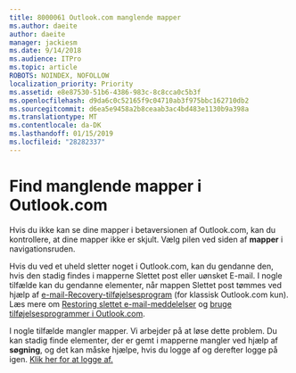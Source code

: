 ```yaml
---
title: 8000061 Outlook.com manglende mapper
ms.author: daeite
author: daeite
manager: jackiesm
ms.date: 9/14/2018
ms.audience: ITPro
ms.topic: article
ROBOTS: NOINDEX, NOFOLLOW
localization_priority: Priority
ms.assetid: e8e87530-51b6-4386-983c-8c8cca0c5b3f
ms.openlocfilehash: d9da6c0c52165f9c04710ab3f975bbc162710db2
ms.sourcegitcommit: d6ea5e9458a2b8ceaab3ac4bd483e1130b9a398a
ms.translationtype: MT
ms.contentlocale: da-DK
ms.lasthandoff: 01/15/2019
ms.locfileid: "28282337"
---
```

# <a name="find-missing-folders-in-outlookcom"></a>Find manglende mapper i Outlook.com

Hvis du ikke kan se dine mapper i betaversionen af Outlook.com, kan du kontrollere, at dine mapper ikke er skjult. Vælg pilen ved siden af **mapper** i navigationsruden. 
  
Hvis du ved et uheld sletter noget i Outlook.com, kan du gendanne den, hvis den stadig findes i mapperne Slettet post eller uønsket E-mail. I nogle tilfælde kan du gendanne elementer, når mappen Slettet post tømmes ved hjælp af [e-mail-Recovery-tilføjelsesprogram](https://appsource.microsoft.com/product/office/WA104380447) (for klassisk Outlook.com kun). Læs mere om [Restoring slettet e-mail-meddelelser](https://support.office.com/article/cf06ab1b-ae0b-418c-a4d9-4e895f83ed50) og [bruge tilføjelsesprogrammer i Outlook.com](https://support.office.com/article/a5672109-e4f3-4119-abea-72323e9653cf).
  
I nogle tilfælde mangler mapper. Vi arbejder på at løse dette problem. Du kan stadig finde elementer, der er gemt i mapperne mangler ved hjælp af **søgning**, og det kan måske hjælpe, hvis du logge af og derefter logge på igen. [Klik her for at logge af.](https://login.live.com/logout.srf)
  

